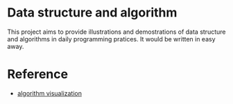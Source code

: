 # Data structure and algorithm

This project aims to provide illustrations and demostrations of data structure and algorithms
in daily programming pratices. It would be written in easy away.


# Reference
  - [algorithm visualization](http://visualgo.net/)